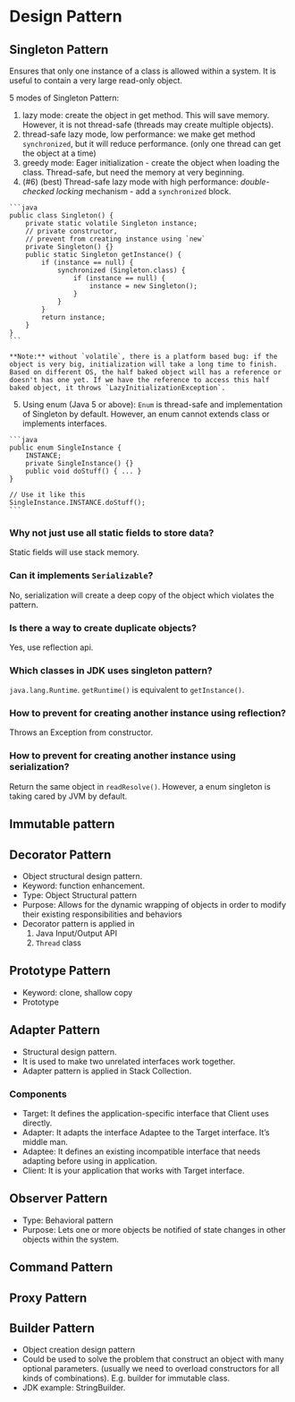 # Design Pattern

## Singleton Pattern
Ensures that only one instance of a class is allowed within a system. It is useful to contain a very large read-only object.

5 modes of Singleton Pattern:
  1. lazy mode: create the object in get method. This will save memory. However, it is not thread-safe (threads may create multiple objects).
  2. thread-safe lazy mode, low performance: we make get method `synchronized`, but it will reduce performance. (only one thread can get the object at a time)
  3. greedy mode: Eager initialization - create the object when loading the class. Thread-safe, but need the memory at very beginning.
  4. (#6) (best) Thread-safe lazy mode with high performance: *double-checked locking* mechanism - add a `synchronized` block.

    ```java
    public class Singleton() {
        private static volatile Singleton instance;
        // private constructor,
        // prevent from creating instance using `new`
        private Singleton() {}
        public static Singleton getInstance() {
            if (instance == null) {
                synchronized (Singleton.class) {
                    if (instance == null) {
                        instance = new Singleton();
                    }
                }
            }
            return instance;
        }
    }
    ```

    **Note:** without `volatile`, there is a platform based bug: if the object is very big, initialization will take a long time to finish. Based on different OS, the half baked object will has a reference or doesn't has one yet. If we have the reference to access this half baked object, it throws `LazyInitializationException`.

  5. Using enum (Java 5 or above): `Enum` is thread-safe and implementation of Singleton by default. However, an enum cannot extends class or implements interfaces.

    ```java
    public enum SingleInstance {
        INSTANCE;
        private SingleInstance() {}
        public void doStuff() { ... }
    }

    // Use it like this
    SingleInstance.INSTANCE.doStuff();
    ```

### Why not just use all static fields to store data?
Static fields will use stack memory.

### Can it implements `Serializable`?
No, serialization will create a deep copy of the object which violates the pattern.

### Is there a way to create duplicate objects?
Yes, use reflection api.

### Which classes in JDK uses singleton pattern?
`java.lang.Runtime`. `getRuntime()` is equivalent to `getInstance()`.

### How to prevent for creating another instance using reflection?
Throws an Exception from constructor.

### How to prevent for creating another instance using serialization?
Return the same object in `readResolve()`. However, a enum singleton is taking cared by JVM by default.

## Immutable pattern


## Decorator Pattern
* Object structural design pattern.
* Keyword: function enhancement.
* Type: Object Structural pattern
* Purpose: Allows for the dynamic wrapping of objects in order to modify their existing responsibilities and behaviors
* Decorator pattern is applied in 
  1. Java Input/Output API
  2. `Thread` class


## Prototype Pattern
* Keyword: clone, shallow copy
* Prototype 


## Adapter Pattern
* Structural design pattern.
* It is used to make two unrelated interfaces work together.
* Adapter pattern is applied in Stack Collection.

### Components
* Target: It defines the application-specific interface that Client uses directly.
* Adapter: It adapts the interface Adaptee to the Target interface. It’s middle man.
* Adaptee: It defines an existing incompatible interface that needs adapting before using in application.
* Client: It is your application that works with Target interface.


## Observer Pattern
* Type: Behavioral pattern
* Purpose: Lets one or more objects be notified of state changes in other objects within the system.


## Command Pattern


## Proxy Pattern


## Builder Pattern
* Object creation design pattern
* Could be used to solve the problem that construct an object with many optional parameters. (usually we need to overload constructors for all kinds of combinations). E.g. builder for immutable class.
* JDK example: StringBuilder.

